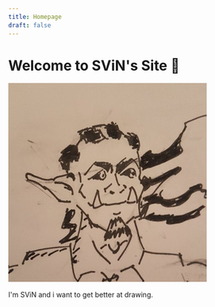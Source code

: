 ```yaml
---
title: Homepage
draft: false
---
```


# Welcome to SViN's Site 🧌

![avatar](../static/avatar.jpg)

I'm SViN and i want to get better at drawing.